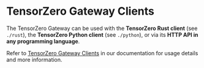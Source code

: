 # TensorZero Gateway Clients

The TensorZero Gateway can be used with the **TensorZero Rust client** (see `./rust`), the **TensorZero Python client** (see `./python`), or via its **HTTP API in any programming language**.

Refer to [TensorZero Gateway Clients](https://www.tensorzero.com/docs/gateway/clients) in our documentation for usage details and more information.
